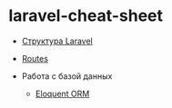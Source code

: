# laravel-cheat-sheet

- [Структура Laravel](Laravel%20structure.md)
- [Routes](Routes.md)

- Работа с базой данных
  - [Eloquent ORM](#Eloquent.md)